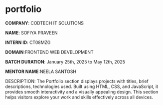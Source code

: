 # portfolio

**COMPANY**: CODTECH IT SOLUTIONS

**NAME**: SOFIYA PRAVEEN

**INTERN ID**: CT08MZG

**DOMAIN**:FRONTEND WEB DEVELOPMENT

**BATCH DURATION**: January 25th, 2025 to May 12th, 2025

**MENTOR NAME**:NEELA SANTOSH

DESCRIPTION: The Portfolio section displays projects with titles, brief descriptions, technologies used. Built using HTML, CSS, and JavaScript, it provides smooth interactivity and a visually appealing design. This section helps visitors explore your work and skills effectively across all devices.
